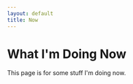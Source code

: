 ```yaml
---
layout: default
title: Now
---
```


# What I'm Doing Now
This page is for some stuff I'm doing now.
